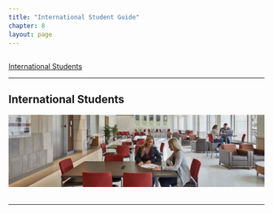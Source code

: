 ```yaml
---
title: "International Student Guide"
chapter: 8
layout: page
---
```

<a name="nav"></a>
---
[International Students](#international-students) &nbsp; &nbsp;


---
## International Students
 <img src="images/career.png"/> &nbsp; &nbsp;  

---
